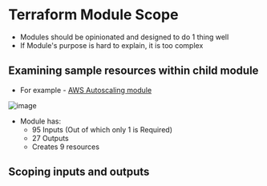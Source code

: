 # Terraform Module Scope
- Modules should be opinionated and designed to do 1 thing well
- If Module's purpose is hard to explain, it is too complex

## Examining sample resources within child module
- For example - [AWS Autoscaling module](https://registry.terraform.io/modules/terraform-aws-modules/autoscaling/aws/latest)

![image](https://github.com/niravmsoni/terraform-aws/assets/6556021/a958d2e3-0e69-4fe8-a683-5b455b77d311)

- Module has:
    - 95 Inputs (Out of which only 1 is Required)
    - 27 Outputs
    - Creates 9 resources

## Scoping inputs and outputs